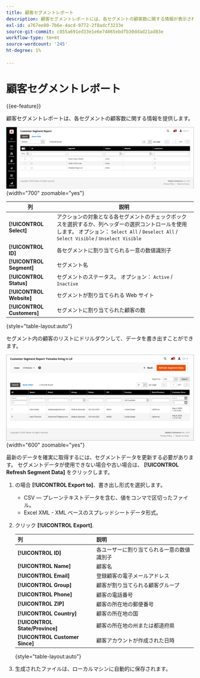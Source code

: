 ```yaml
---
title: 顧客セグメントレポート
description: 顧客セグメントレポートには、各セグメントの顧客数に関する情報が表示されます。
exl-id: a767ee80-7b6e-4acd-9772-2f8adcf3233e
source-git-commit: c855a691ed33e1e6e74865ebdfb30ddad21ad83e
workflow-type: tm+mt
source-wordcount: '245'
ht-degree: 1%

---
```


# 顧客セグメントレポート

{{ee-feature}}

顧客セグメントレポートは、各セグメントの顧客数に関する情報を提供します。

![顧客セグメントレポート](assets/customer-segments-reports.png){width="700" zoomable="yes"}

| 列 | 説明 |
|--- |--- |
| **[!UICONTROL Select]** | アクションの対象となる各セグメントのチェックボックスを選択するか、列ヘッダーの選択コントロールを使用します。 オプション： `Select All` / `Deselect All` / `Select Visible` / `Unselect Visible` |
| **[!UICONTROL ID]** | 各セグメントに割り当てられる一意の数値識別子 |
| **[!UICONTROL Segment]** | セグメント名 |
| **[!UICONTROL Status]** | セグメントのステータス。 オプション： `Active` / `Inactive` |
| **[!UICONTROL Website]** | セグメントが割り当てられる Web サイト |
| **[!UICONTROL Customers]** | セグメントに割り当てられた顧客の数 |

{style="table-layout:auto"}

セグメント内の顧客のリストにドリルダウンして、データを書き出すことができます。

![顧客データの詳細](assets/customer-segment-drilldown.png){width="600" zoomable="yes"}

最新のデータを確実に取得するには、セグメントデータを更新する必要があります。 セグメントデータが使用できない場合や古い場合は、 **[!UICONTROL Refresh Segment Data]** をクリックします。

1. の場合 **[!UICONTROL Export to]**、書き出し形式を選択します。

   * CSV — プレーンテキストデータを含む、値をコンマで区切ったファイル。
   * Excel XML - XML ベースのスプレッドシートデータ形式。

1. クリック **[!UICONTROL Export]**.

   | 列 | 説明 |
   |--- |--- |
   | **[!UICONTROL ID]** | 各ユーザーに割り当てられる一意の数値識別子 |
   | **[!UICONTROL Name]** | 顧客名 |
   | **[!UICONTROL Email]** | 登録顧客の電子メールアドレス |
   | **[!UICONTROL Group]** | 顧客が割り当てられる顧客グループ |
   | **[!UICONTROL Phone]** | 顧客の電話番号 |
   | **[!UICONTROL ZIP]** | 顧客の所在地の郵便番号 |
   | **[!UICONTROL Country]** | 顧客の所在地の国 |
   | **[!UICONTROL State/Province]** | 顧客の所在地の州または都道府県 |
   | **[!UICONTROL Customer Since]** | 顧客アカウントが作成された日時 |

   {style="table-layout:auto"}

1. 生成されたファイルは、ローカルマシンに自動的に保存されます。
